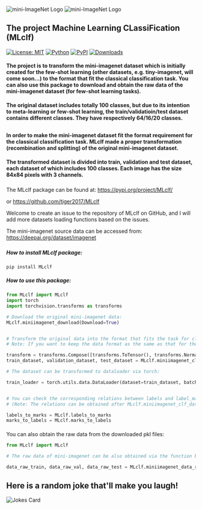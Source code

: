 ![mini-ImageNet Logo](https://github.com/tiger2017/MLclf/blob/master/mini-imagenet.png)
![mini-ImageNet Logo](https://github.com/tiger2017/MLclf/blob/master/tiny-imagenet.png)
## The project Machine Learning CLassiFication (MLclf) 

[![License: MIT](https://img.shields.io/badge/License-MIT-yellow.svg)](https://opensource.org/licenses/MIT)
[![Python](https://img.shields.io/badge/python-3.6-blue.svg)](https://www.python.org/)
[![PyPI](https://img.shields.io/pypi/v/mlclf)](https://pypi.org/project/mlclf/)
[![Downloads](https://static.pepy.tech/personalized-badge/mlclf?period=total&units=international_system&left_color=blue&right_color=green&left_text=Downloads)](https://pepy.tech/project/mlclf)

#### The project is to transform the mini-imagenet dataset which is initially created for the few-shot learning (other datasets, e.g. tiny-imagenet, will come soon...) to the format that fit the classical classification task. You can also use this package to download and obtain the raw data of the mini-imagenet dataset (for few-shot learning tasks).
#### The original dataset includes totally 100 classes, but due to its intention to meta-learning or few-shot learning, the train/validatioin/test dataset contains different classes. They have respectively 64/16/20 classes.
##

#### In order to make the mini-imagenet dataset fit the format requirement for the classical classification task. MLclf made a proper transformation (recombination and splitting) of the original mini-imagenet dataset.
#### The transformed dataset is divided into train, validation and test dataset, each dataset of which includes 100 classes. Each image has the size 84x84 pixels with 3 channels.
###

The MLclf package can be found at: https://pypi.org/project/MLclf/

or https://github.com/tiger2017/MLclf

Welcome to create an issue to the repository of MLclf on GitHub, and I will add more datasets loading functions based on the issues.


The mini-imagenet source data can be accessed from: https://deepai.org/dataset/imagenet
###
##### How to install MLclf package:
```angular2html
pip install MLclf
```

##### How to use this package:

```python
from MLclf import MLclf
import torch
import torchvision.transforms as transforms

# Download the original mini-imagenet data:
MLclf.miniimagenet_download(Download=True)


# Transform the original data into the format that fits the task for classification:
# Note: If you want to keep the data format as the same as that for the meta-learning or few-shot learning (original format), just set ratio_train=0.64, ratio_val=0.16, shuffle=False.

transform = transforms.Compose([transforms.ToTensor(), transforms.Normalize((0.5, 0.5, 0.5), (0.5, 0.5, 0.5))])
train_dataset, validation_dataset, test_dataset = MLclf.miniimagenet_clf_dataset(ratio_train=0.6, ratio_val=0.2, seed_value=None, shuffle=True, transform=transform, save_clf_data=True)

# The dataset can be transformed to dataloader via torch: 

train_loader = torch.utils.data.DataLoader(dataset=train_dataset, batch_size=128, shuffle=True, num_workers=0)


# You can check the corresponding relations between labels and label_marks of the image data:
# (Note: The relations can be obtained after MLclf.miniimagenet_clf_dataset is called, otherwise they will be returned as None instead.)

labels_to_marks = MLclf.labels_to_marks
marks_to_labels = MLclf.marks_to_labels
```
####

You can also obtain the raw data from the downloaded pkl files:
```python
from MLclf import MLclf

# The raw data of mini-imagenet can be also obtained via the function below:

data_raw_train, data_raw_val, data_raw_test = MLclf.miniimagenet_data_raw()
```

## Here is a random joke that'll make you laugh!
![Jokes Card](https://readme-jokes.vercel.app/api)